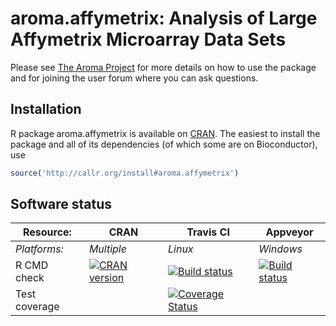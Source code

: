 # aroma.affymetrix: Analysis of Large Affymetrix Microarray Data Sets

Please see [The Aroma Project](http://www.aroma-project.org/) for more
details on how to use the package and for joining the user forum where
you can ask questions.


## Installation

R package aroma.affymetrix is available on
[CRAN](http://cran.r-project.org/package=aroma.affymetrix).  The
easiest to install the package and all of its dependencies (of which
some are on Bioconductor), use
```r
source('http://callr.org/install#aroma.affymetrix')
```


## Software status

| Resource:     | CRAN        | Travis CI     | Appveyor         |
| ------------- | ------------------- | ------------- | ---------------- |
| _Platforms:_  | _Multiple_          | _Linux_       | _Windows_        |
| R CMD check   | <a href="http://cran.r-project.org/web/checks/check_results_aroma.affymetrix.html"><img border="0" src="http://www.r-pkg.org/badges/version/aroma.affymetrix" alt="CRAN version"></a> | <a href="https://travis-ci.org/HenrikBengtsson/aroma.affymetrix"><img src="https://travis-ci.org/HenrikBengtsson/aroma.affymetrix.svg" alt="Build status"></a> | <a href="https://ci.appveyor.com/project/HenrikBengtsson/aroma-affymetrix"><img src="https://ci.appveyor.com/api/projects/status/github/HenrikBengtsson/aroma.affymetrix?svg=true" alt="Build status"></a> |
| Test coverage |                     | <a href="https://coveralls.io/r/HenrikBengtsson/aroma.affymetrix"><img src="https://coveralls.io/repos/HenrikBengtsson/aroma.affymetrix/badge.svg?branch=develop" alt="Coverage Status"/></a>   |                  |
